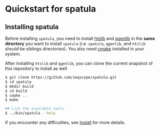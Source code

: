 # Quickstart for spatula

## Installing spatula

Before installing `spatula`, you need to install
[htslib](https://github.com/samtools/htslib) and 
[qgenlib](https://github.com/hyunminkang/qgenlib) 
in the **same directory** you
want to install `spatula` (i.e. `spatula`, `qgenlib`, and `htslib` should be
siblings directories). You also need [cmake](https://cmake.org/) installed in your system.

After installing `htslib` and `qgenlib`, you can clone the current snapshot of this repository to install as well

```sh
$ git clone https://github.com/seqscope/spatula.git
$ cd spatula
$ mkdir build
$ cd build
$ cmake ..
$ make

## List the available tools
$ ../bin/spatula --help
```

If you encounter any difficulties, see [Install](install.md) for more details.